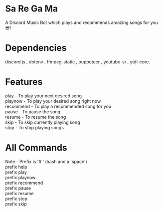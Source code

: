 # Sa Re Ga Ma
A Discord Music Bot which plays and recommends amazing songs for you :sunglasses:! 

# Dependencies
discord.js , dotenv , ffmpeg-static , puppeteer , youtube-sr , ytdl-core.

# Features
play - To play your next desired song <br/>
playnow - To play your desired song right now <br/>
recommend - To play a recommended song for you <br/>
pause - To pause the song <br/>
resume - To resume the song <br/>
skip - To skip currently playing song <br/>
stop - To stop playing songs <br/>

# All Commands
Note - Prefix is '# ' (hash and a 'space') <br/>
prefix help <br/>
prefix play <br/>
prefix playnow <br/>
prefix recommend <br/>
prefix pause <br/>
prefix resume <br/>
prefix stop <br/>
prefix skip 

